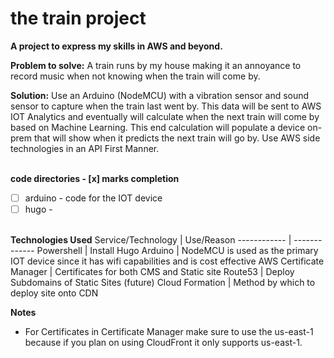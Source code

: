 # the train project
**A project to express my skills in AWS and beyond.**
&nbsp;

**Problem to solve:**
A train runs by my house making it an annoyance to record music when not knowing when the train will come by.
&nbsp;

**Solution:**
Use an Arduino (NodeMCU) with a vibration sensor and sound sensor to capture when the train last went by. This data will be sent to AWS IOT Analytics and eventually will calculate when the next train will come by based on Machine Learning. This end calculation will populate a device on-prem that will show when it predicts the next train will go by. 
Use AWS side technologies in an API First Manner.  
&nbsp;

**code directories -  [x] marks completion**
- [ ] arduino - code for the IOT device
- [ ] hugo -  
&nbsp;

**Technologies Used**
Service/Technology | Use/Reason
------------ | -------------
Powershell | Install Hugo
Arduino | NodeMCU is used as the primary IOT device since it has wifi capabilities and is cost effective
AWS Certificate Manager | Certificates for both CMS and Static site
Route53 | Deploy Subdomains of Static Sites (future)
Cloud Formation | Method by which to deploy site onto CDN

**Notes**
- For Certificates in Certificate Manager make sure to use the us-east-1 because if you plan on using CloudFront it only supports us-east-1. 
